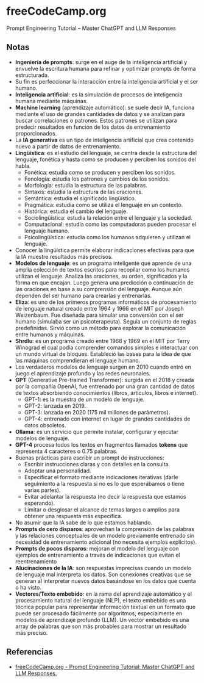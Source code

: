 # freeCodeCamp.org

Prompt Engineering Tutorial – Master ChatGPT and LLM Responses

## Notas

* **Ingeniería de prompts**: surge en el auge de la inteligencia artificial y envuelve la escritura humana para refinar y optimizar prompts de forma estructurada.
* Su fin es perfeccionar la interacción entre la inteligencia artificial y el ser humano.
* **Inteligencia artificial**: es la simulación de procesos de inteligencia humana mediante máquinas.
* **Machine learning** (aprendizaje automático): se suele decir IA, funciona mediante el uso de grandes cantidades de datos y se analizan para buscar correlaciones o patrones. Estos patrones se utilizan para predecir resultados en función de los datos de entrenamiento proporcionados.
* La **IA generativa** es un tipo de inteligencia artificial que crea contenido nuevo a partir de datos de entrenamiento.
* **Lingüística**: es el estudio del lenguaje, se centra desde la estructura del lenguaje, fonética y hasta como se producen y perciben los sonidos del habla.
  * Fonética: estudia como se producen y perciben los sonidos.
  * Fonología: estudia los patrones y cambios de los sonidos.
  * Morfología: estudia la estructura de las palabras.
  * Sintaxis: estudia la estructura de las oraciones.
  * Semántica: estudia el significado lingüístico.
  * Pragmática: estudia como se utiliza el lenguaje en un contexto.
  * Histórica: estudia el cambio del lenguaje.
  * Sociolingüística: estudia la relación entre el lenguaje y la sociedad.
  * Computacional: estudia como las computadoras pueden procesar el lenguaje humano.
  * Psicolingüística: estudia como los humanos adquieren y utilizan el lenguaje.
* Conocer la lingüística permite elaborar indicaciones efectivas para que la IA muestre resultados más precisos.
* **Modelos de lenguaje**: es un programa inteligente que aprende de una amplia colección de textos escritos para recopilar como los humanos utilizan el lenguaje. Analiza las oraciones, su orden, significados y la forma en que encajan. Luego genera una predicción o continuación de las oraciones en base a su comprensión del lenguaje. Aunque aún dependen del ser humano para crearlas y entrenarlas.
* **Eliza**: es uno de los primeros programas informáticos de procesamiento de lenguaje natural creado entre 1964 y 1966 en el MIT por Joseph Weizenbaum. Fue diseñada para simular una conversión con el ser humano (simulaba ser un psicoterapeuta). Seguía un conjunto de reglas predefinidas. Sirvió como un método para explorar la comunicación entre humanos y máquinas.
* **Shrdlu**: es un programa creado entre 1968 y 1969 en el MIT por Terry Winograd el cual podía comprender comandos simples e interactuar con un mundo virtual de bloques. Estableció las bases para la idea de que las máquinas comprendieran el lenguaje humano.
* Los verdaderos modelos de lenguaje surgen en 2010 cuando entró en juego el aprendizaje profundo y las redes neuronales.
* **GPT** (Generative Pre-trained Transformer): surgida en el 2018 y creada por la compañía OpenAI, fue entrenado por una gran cantidad de datos de textos absorbiendo conocimientos (libros, artículos, libros e internet).
  * GPT-1: es la muestra de un modelo de lenguaje.
  * GPT-2: lanzada en 2019.
  * GPT-3: lanzada en 2020 (175 mil millones de parámetros).
  * GPT-4: entrenado con internet en lugar de grandes cantidades de datos obsoletos.
* **Ollama**: es un servicio que permite instalar, configurar y ejecutar modelos de lenguaje.
* **GPT-4** procesa todos los textos en fragmentos llamados **tokens** que representa 4 caracteres o 0.75 palabras.
* Buenas prácticas para escribir un prompt de instrucciones:
  * Escribir instrucciones claras y con detalles en la consulta.
  * Adoptar una personalidad.
  * Especificar el formato mediante indicaciones iterativas (darle seguimiento a la respuesta si no es lo que esperábamos o tiene varias partes).
  * Evitar adelantar la respuesta (no decir la respuesta que estamos esperando). 
  * Limitar o desglosar el alcance de temas largos o amplios para obtener una respuesta más específica.
* No asumir que la IA sabe de lo que estamos hablando.
* **Prompts de cero disparos**: aprovechan la comprensión de las palabras y las relaciones conceptuales de un modelo previamente entrenado sin necesidad de entrenamiento adicional (no necesita ejemplos explícitos).
* **Prompts de pocos disparos**: mejoran el modelo del lenguaje con ejemplos de entrenamiento a través de indicaciones que evitan el reentrenamiento
* **Alucinaciones de la IA**: son respuestas imprecisas cuando un modelo de lenguaje mal interpreta los datos. Son conexiones creativas que se generan al interpretar nuevos datos basándose en los datos que cuenta o ha visto.
* **Vectores/Texto embebido**: en la rama del aprendizaje automático y el procesamiento natural del lenguaje (NLP), el texto embebido es una técnica popular para representar información textual en un formato que puede ser procesado fácilmente por algoritmos, especialmente en modelos de aprendizaje profundo (LLM). Un vector embebido es una array de palabras que son más probables para mostrar un resultado más preciso.

## Referencias

* [freeCodeCamp.org - Prompt Engineering Tutorial: Master ChatGPT and LLM Responses.](https://youtu.be/_ZvnD73m40o?feature=shared)
